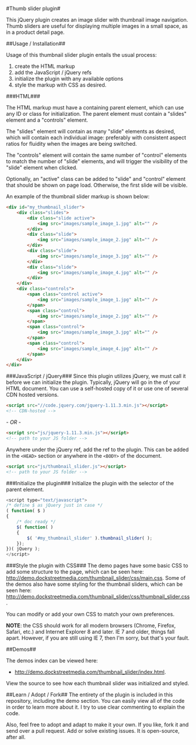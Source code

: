 #Thumb slider plugin#

This jQuery plugin creates an image slider with thumbnail image navigation.  Thumb sliders are useful for displaying multiple images in a small space, as in a product detail page.

##Usage / Installation##

Usage of this thumbnail slider plugin entails the usual process:

1. create the HTML markup
2. add the JavaScript / jQuery refs
3. initialize the plugin with any available options
4. style the markup with CSS as desired.

###HTML###

The HTML markup must have a containing parent element, which can use any ID or class for initialization. The parent element must contain a "slides" element and a "controls" element.  

The "slides" element will contain as many "slide" elements as desired, which will contain each individual image: preferably with consistent aspect ratios for fluidity when the images are being switched.

The "controls" element will contain the same number of "control" elements to match the number of "slide" elements, and will trigger the visibility of the "slide" element when clicked.

Optionally, an "active" class can be added to "slide" and "control" element that should be shown on page load.  Otherwise, the first slide will be visible.

An example of the thumbnail slider markup is shown below:

```html
<div id="my_thumbnail_slider">
    <div class="slides">
        <div class="slide active">
            <img src="images/sample_image_1.jpg" alt="" />
        </div>
        <div class="slide">
            <img src="images/sample_image_2.jpg" alt="" />
        </div>
        <div class="slide">
            <img src="images/sample_image_3.jpg" alt="" />
        </div>
        <div class="slide">
            <img src="images/sample_image_4.jpg" alt="" />
        </div>
    </div>
    <div class="controls">
        <span class="control active">
            <img src="images/sample_image_1.jpg" alt="" />
        </span>
        <span class="control">
            <img src="images/sample_image_2.jpg" alt="" />
        </span>
        <span class="control">
            <img src="images/sample_image_3.jpg" alt="" />
        </span>
        <span class="control">
            <img src="images/sample_image_4.jpg" alt="" />
        </span>
    </div>
</div>
```

###JavaScript / jQuery###
Since this plugin utilizes jQuery, we must call it before we can initialize the plugin.  Typically, jQuery will go in the <HEAD> of your HTML document.  You can use a self-hosted copy of it or use one of several CDN hosted versions.  

```html
<script src="//code.jquery.com/jquery-1.11.3.min.js"></script>
<!-- CDN-hosted -->
```

*- OR -*
```html
<script src="js/jquery-1.11.3.min.js"></script>
<!-- path to your JS folder -->
```
Anywhere under the jQuery ref, add the ref to the plugin.  This can be added in the `<HEAD>` section or anywhere in the `<BODY>` of the document.

```html
<script src="js/thumbnail_slider.js"></script>
<!-- path to your JS folder -->
```

###Initialize the plugin###
Initialize the plugin with the selector of the parent element.

```javascript
<script type="text/javascript">
/* define $ as jQuery just in case */
( function( $ )
{
	/* doc ready */
	$( function( )
	{
		$( '#my_thumbnail_slider' ).thumbnail_slider( );
	});
})( jQuery );
</script>
```

###Style the plugin with CSS###
The demo pages have some basic CSS to add some structure to the page, which can be seen here: http://demo.dockstreetmedia.com/thumbnail_slider/css/main.css.  Some of the demos also have some styling for the thumbnail sliders, which can be seen here: http://demo.dockstreetmedia.com/thumbnail_slider/css/thumbnail_slider.css.

You can modify or add your own CSS to match your own preferences.

<strong>NOTE</strong>: the CSS should work for all modern browsers (Chrome, Firefox, Safari, etc.) and Internet Explorer 8 and later.  IE 7 and older, things fall apart.  However, if you are still using IE 7, then I'm sorry, but that's your fault.

##Demos##

The demos index can be viewed here:

* http://demo.dockstreetmedia.com/thumbnail_slider/index.html.  

View the source to see how each thumbnail slider was initialized and styled.  

##Learn / Adopt / Fork##
The entirety of the plugin is included in this repository, including the demo section.  You can easily view all of the code in order to learn more about it.  I try to use clear commenting to explain the code.

Also, feel free to adopt and adapt to make it your own.  If you like, fork it and send over a pull request.  Add or solve existing issues.  It is open-source, after all.

